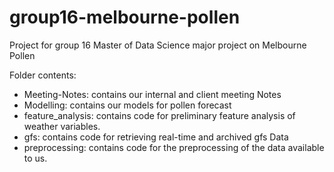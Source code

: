 # group16-melbourne-pollen

Project for group 16 Master of Data Science major project on Melbourne Pollen

Folder contents:
- Meeting-Notes: contains our internal and client meeting Notes
- Modelling: contains our models for pollen forecast
- feature_analysis: contains code for preliminary feature analysis of weather variables.
- gfs: contains code for retrieving real-time and archived gfs Data
- preprocessing: contains code for the preprocessing of the data available to us.
